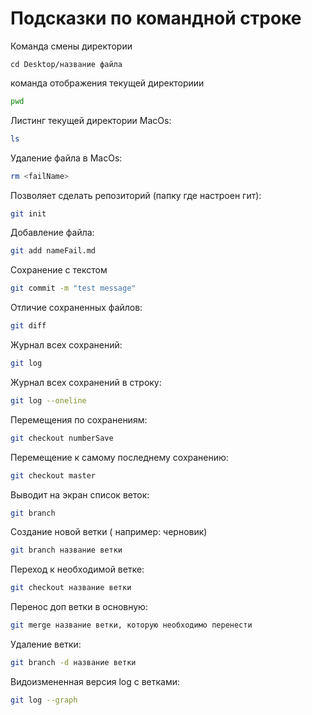 # Подсказки по командной строке

Команда смены директории
```ch
cd Desktop/название файла
```

команда отображения текущей директориии
```sh
pwd
```

Листинг текущей директории MacOs:
```sh
ls
```

Удаление файла в MacOs:
```sh
rm <failName>
```

Позволяет сделать репозиторий (папку где настроен гит):
```sh
git init
```

Добавление файла:
```sh
git add nameFail.md
```

Сохранение с текстом
```sh
git commit -m "test message"
```

Отличие сохраненных файлов:
```sh
git diff
```

Журнал всех сохранений:
```sh
git log
```

Журнал всех сохранений в строку:
```sh
git log --oneline
```

Перемещения по сохранениям:
```sh
git checkout numberSave
```

Перемещение к самому последнему сохранению:
```sh
git checkout master
```

Выводит на экран список веток:
```sh
git branch
```

Создание новой ветки ( например: черновик)
```sh
git branch название ветки
```

Переход к необходимой ветке:
```sh
git checkout название ветки
```

Перенос доп ветки в основную:
```sh
git merge название ветки, которую необходимо перенести
```

Удаление ветки:
```sh
git branch -d название ветки
```

Видоизмененная версия log с ветками:
```sh
git log --graph
```
